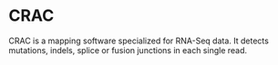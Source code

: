 # CRAC

CRAC is a mapping software specialized for RNA-Seq data. It detects mutations, indels, splice or fusion junctions in each single read.
